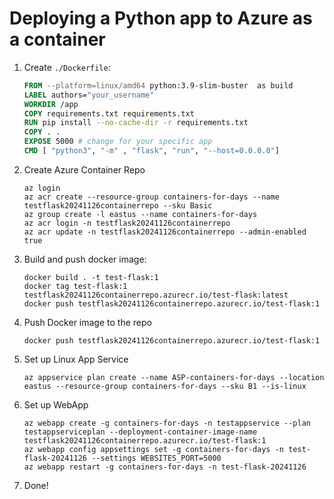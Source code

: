# Deploying a Python app to Azure as a container

1. Create `./Dockerfile`:
    ```dockerfile
    FROM --platform=linux/amd64 python:3.9-slim-buster  as build
    LABEL authors="your_username"
    WORKDIR /app
    COPY requirements.txt requirements.txt
    RUN pip install --no-cache-dir -r requirements.txt
    COPY . .
    EXPOSE 5000 # change for your specific app
    CMD [ "python3", "-m" , "flask", "run", "--host=0.0.0.0"]
    ```
2. Create Azure Container Repo
    ```shell
   az login
   az acr create --resource-group containers-for-days --name testflask20241126containerrepo --sku Basic
   az group create -l eastus --name containers-for-days
   az acr login -n testflask20241126containerrepo  
   az acr update -n testflask20241126containerrepo --admin-enabled true
    ```
3. Build and push docker image: 
    ```shell
    docker build . -t test-flask:1
    docker tag test-flask:1 testflask20241126containerrepo.azurecr.io/test-flask:latest
    docker push testflask20241126containerrepo.azurecr.io/test-flask:1
    ```
4. Push Docker image to the repo
    ```shell
    docker push testflask20241126containerrepo.azurecr.io/test-flask:1
    ```
5. Set up Linux App Service
    ```shell
    az appservice plan create --name ASP-containers-for-days --location eastus --resource-group containers-for-days --sku B1 --is-linux 
    ```
6. Set up WebApp
    ```shell
    az webapp create -g containers-for-days -n testappservice --plan testappserviceplan --deployment-container-image-name testflask20241126containerrepo.azurecr.io/test-flask:1
    az webapp config appsettings set -g containers-for-days -n test-flask-20241126 --settings WEBSITES_PORT=5000
    az webapp restart -g containers-for-days -n test-flask-20241126
    ```
   
7. Done!